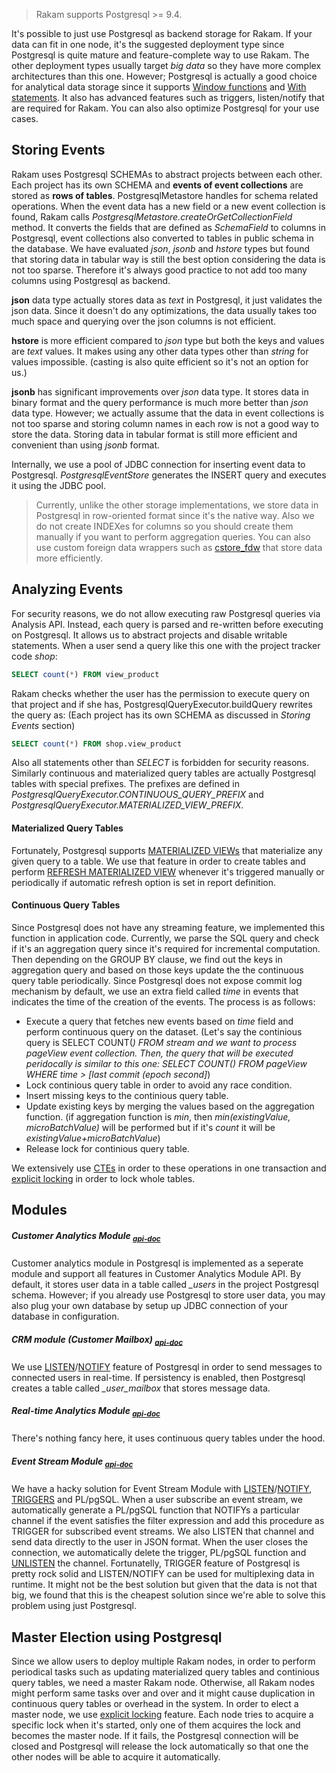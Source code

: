 > Rakam supports Postgresql >= 9.4.

It's possible to just use Postgresql as backend storage for Rakam. If your data can fit in one node, it's the suggested deployment type since Postgresql is quite mature and feature-complete way to use Rakam. The other deployment types usually target *big data* so they have more complex architectures than this one. However; Postgresql is actually a good choice for analytical data storage since it supports [Window functions]() and [With statements](). It also has advanced features such as triggers, listen/notify that are required for Rakam. You can also also optimize Postgresql for your use cases.

## Storing Events
Rakam uses Postgresql SCHEMAs to abstract projects between each other. Each project has its own SCHEMA and **events of event collections** are stored as **rows of tables**.
PostgresqlMetastore handles for schema related operations. When the event data has a new field or a new event collection is found, Rakam calls *PostgresqlMetastore.createOrGetCollectionField* method. It converts the fields that are defined as *SchemaField* to columns in Postgresql, event collections also converted to tables in public schema in the database. We have evaluated *json*, *jsonb* and *hstore* types but found that storing data in tabular way is still the best option considering the data is not too sparse. Therefore it's always good practice to not add too many columns using Postgresql as backend.

**json** data type actually stores data as *text* in Postgresql, it just validates the json data. Since it doesn't do any optimizations, the data usually takes too much space and querying over the json columns is not efficient.

**hstore** is more efficient compared to *json* type but both the keys and values are *text* values. It makes using any other data types other than *string* for values impossible. (casting is also quite efficient so it's not an option for us.)

**jsonb** has significant improvements over *json* data type. It stores data in binary format and the query performance is much more better than *json* data type. However; we actually assume that the data in event collections is not too sparse and storing column names in each row is not a good way to store the data. Storing data in tabular format is still more efficient and convenient than using *jsonb* format.

Internally, we use a pool of JDBC connection for inserting event data to Postgresql. *PostgresqlEventStore* generates the INSERT query and executes it using the JDBC pool.

> Currently, unlike the other storage implementations, we store data in Postgresql in row-oriented format since it's the native way. Also we do not create INDEXes for columns so you should create them manually if you want to perform aggregation queries. You can also use custom foreign data wrappers such as [cstore_fdw](https://github.com/citusdata/cstore_fdw) that store data more efficiently.

## Analyzing Events
For security reasons, we do not allow executing raw Postgresql queries via Analysis API. Instead, each query is parsed and re-written before executing on Postgresql. It allows us to abstract projects and disable writable statements. When a user send a query like this one with the project tracker code *shop*:
```sql
SELECT count(*) FROM view_product
```
Rakam checks whether the user has the permission to execute query on that project and if she has, PostgresqlQueryExecutor.buildQuery rewrites the query as: (Each project has its own SCHEMA as discussed in *Storing Events* section)
```sql
SELECT count(*) FROM shop.view_product
```
Also all statements other than *SELECT* is forbidden for security reasons. Similarly continuous and materialized query tables are actually Postgresql tables with special prefixes. The prefixes are defined in *PostgresqlQueryExecutor.CONTINUOUS_QUERY_PREFIX* and *PostgresqlQueryExecutor.MATERIALIZED_VIEW_PREFIX*.

#### Materialized Query Tables
Fortunately, Postgresql supports [MATERIALIZED VIEWs](http://www.postgresql.org/docs/9.4/static/sql-creatematerializedview.html) that materialize any given query to a table. We use that feature in order to create tables and  perform [REFRESH MATERIALIZED VIEW](http://www.postgresql.org/docs/9.4/static/sql-refreshmaterializedview.html) whenever it's triggered manually or periodically if automatic refresh option is set in report definition. 
#### Continuous Query Tables
Since Postgresql does not have any streaming feature, we implemented this function in application code. Currently, we parse the SQL query and check if it's an aggregation query since it's required for incremental computation. Then depending on the GROUP BY clause, we find out the keys in aggregation query and based on those keys update the the continuous query table periodically. Since Postgresql does not expose commit log mechanism by default, we use an extra field called *time* in events that indicates the time of the creation of the events. The process is as follows:
- Execute a query that fetches new events based on *time* field and perform continuous query on the dataset. (Let's say the continious query is SELECT COUNT(*) FROM stream and we want to process *pageView* event collection. Then, the query that will be executed peridocally is similar to this one: *SELECT COUNT(*) FROM pageView WHERE time > [last commit (epoch second]*)
- Lock continious query table in order to avoid any race condition.
- Insert missing keys to the continious query table.
- Update existing keys by merging the values based on the aggregation function. (if aggregation function is *min*, then *min(existingValue, microBatchValue)* will be performed but if it's *count* it will be *existingValue+microBatchValue*)
- Release lock for continious query table.

We extensively use [CTEs](http://www.postgresql.org/docs/9.4/static/queries-with.html) in order to these operations in one transaction and [explicit locking](http://www.postgresql.org/docs/9.4/static/explicit-locking.html) in order to lock whole tables.

## Modules

##### Customer Analytics Module <sub>*[api-doc]()*</sub>
Customer analytics module in Postgresql is implemented as a seperate module and support all features in Customer Analytics Module API. By default, it stores user data in a table called *_users* in the project Postgresql schema. However; if you already use Postgresql to store user data, you may also plug your own database by setup up JDBC connection of your database in configuration.

##### CRM module (Customer Mailbox) <sub>*[api-doc]()*</sub>
We use [LISTEN](http://www.postgresql.org/docs/9.4/static/sql-listen.html)/[NOTIFY](http://www.postgresql.org/docs/9.4/static/sql-notify.html) feature of Postgresql in order to send messages to connected users in real-time. If persistency is enabled, then Postgresql creates a table called *_user_mailbox* that stores message data.

##### Real-time Analytics Module <sub>*[api-doc]()*</sub>
There's nothing fancy here, it uses continuous query tables under the hood.

##### Event Stream Module <sub>*[api-doc]()*</sub>
We have a hacky solution for Event Stream Module with [LISTEN](http://www.postgresql.org/docs/9.4/static/sql-listen.html)/[NOTIFY](http://www.postgresql.org/docs/9.4/static/sql-notify.html), [TRIGGERS](http://www.postgresql.org/docs/9.4/static/sql-createtrigger.html) and PL/pgSQL.  When a user subscribe an event stream, we automatically generate a PL/pgSQL function that NOTIFYs a particular channel if the event satisfies the filter expression and add this procedure as TRIGGER for subscribed event streams. We also LISTEN that channel and send data directly to the user in JSON format. When the user closes the connection, we automatically delete the trigger, PL/pgSQL function and [UNLISTEN](http://www.postgresql.org/docs/9.4/static/sql-unlisten.html) the channel. Fortunatelly, TRIGGER feature of Postgresql is pretty rock solid and LISTEN/NOTIFY can be used for multiplexing data in runtime. It might not be the best solution but given that the data is not that big, we found that this is the cheapest solution since we're able to solve this problem using just Postgresql.

## Master Election using Postgresql
Since we allow users to deploy multiple Rakam nodes, in order to perform periodical tasks such as updating materialized query tables and continious query tables, we need a master Rakam node. Otherwise, all Rakam nodes might perform same tasks over and over and it might cause duplication in continuous query tables or overhead in the system. In order to elect a master node, we use [explicit locking](http://www.postgresql.org/docs/9.4/static/explicit-locking.html) feature. Each node tries to acquire a specific lock when it's started, only one of them acquires the lock and becomes the master node. If it fails, the Postgresql connection will be closed and Postgresql will release the lock automatically so that one the other nodes will be able to acquire it automatically.